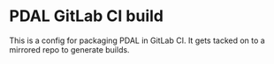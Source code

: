 PDAL GitLab CI build
===

This is a config for packaging PDAL in GitLab CI.  It gets tacked on to a mirrored repo to generate builds.